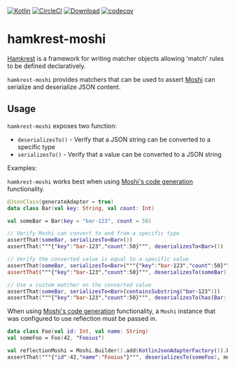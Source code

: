 [![Kotlin](https://img.shields.io/badge/kotlin-1.3.72-blue.svg)](http://kotlinlang.org)
[![CircleCI](https://circleci.com/gh/plannigan/hamkrest-moshi.svg?style=svg)](https://circleci.com/gh/plannigan/hamkrest-moshi)
[![Download](https://api.bintray.com/packages/plannigan/com.hypercubetools/hamkrest-moshi/images/download.svg)](https://bintray.com/plannigan/com.hypercubetools/hamkrest-moshi/_latestVersion)
[![codecov](https://codecov.io/gh/plannigan/hamkrest-moshi/branch/main/graph/badge.svg)](https://codecov.io/gh/plannigan/hamkrest-moshi)

# hamkrest-moshi

[Hamkrest][hamkrest] is a framework for writing matcher objects allowing 'match' rules to be defined declaratively. 

`hamkrest-moshi` provides matchers that can be used to assert [Moshi][moshi] can serialize and deserialize JSON content.

## Usage

`hamkrest-moshi` exposes two function:

* `deserializesTo()` - Verify that a JSON string can be converted to a specific type
* `serializesTo()` - Verify that a value can be converted to a JSON string

Examples:

`hamkrest-moshi` works best when using [Moshi's code generation][moshi-codegen] functionality.

```kotlin
@JsonClass(generateAdapter = true)
data class Bar(val key: String, val count: Int)

val someBar = Bar(key = "bar-123", count = 50)

// Verify Moshi can convert to and from a specific type
assertThat(someBar, serializesTo<Bar>())
assertThat("""{"key":"bar-123","count":50}""", deserializesTo<Bar>())

// Verify the converted value is equal to a specific value
assertThat(someBar, serializesTo<Bar>("""{"key":"bar-123","count":50}"""))
assertThat("""{"key":"bar-123","count":50}""", deserializesTo(someBar))

// Use a custom matcher on the converted value
assertThat(someBar, serializesTo<Bar>(containsSubstring("bar-123")))
assertThat("""{"key":"bar-123","count":50}""", deserializesTo(has(Bar::key, !isEmptyString)))
```

When using [Moshi's code generation][moshi-codegen] functionality, a `Moshi` instance that was configured to use
reflection must be passed in.

```kotlin
data class Foo(val id: Int, val name: String)
val someFoo = Foo(42, "Fooius")

val reflectionMoshi = Moshi.Builder().add(KotlinJsonAdapterFactory()).build()
assertThat("""{"id":42,"name":"Fooius"}""", deserializesTo(someFoo), moshi = reflectionMoshi)
```

[hamkrest]: https://github.com/npryce/hamkrest
[moshi]: https://github.com/square/moshi/
[moshi-codegen]: https://github.com/square/moshi/#codegen
[moshi-reflection]: https://github.com/square/moshi/#reflection
